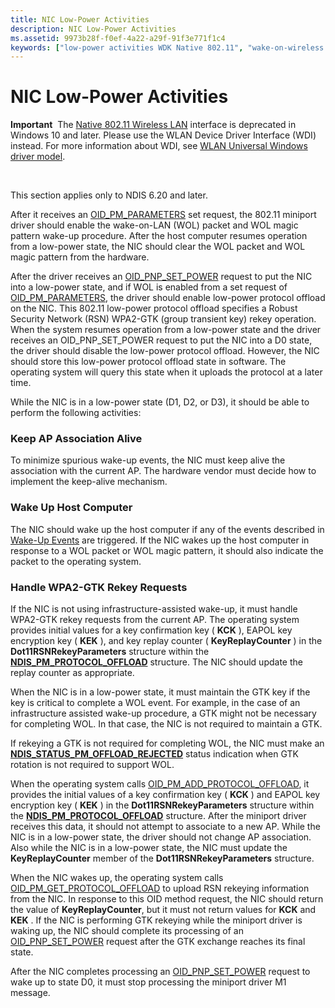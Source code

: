 ```yaml
---
title: NIC Low-Power Activities
description: NIC Low-Power Activities
ms.assetid: 9973b28f-f0ef-4a22-a29f-91f3e771f1c4
keywords: ["low-power activities WDK Native 802.11", "wake-on-wireless LAN WDK Native 802.11 , low-power activities"]
---
```


# NIC Low-Power Activities


**Important**  The [Native 802.11 Wireless LAN](native-802-11-wireless-lan4.md) interface is deprecated in Windows 10 and later. Please use the WLAN Device Driver Interface (WDI) instead. For more information about WDI, see [WLAN Universal Windows driver model](wifi-universal-driver-model.md).

 

This section applies only to NDIS 6.20 and later.

After it receives an [OID\_PM\_PARAMETERS](https://msdn.microsoft.com/library/windows/hardware/ff569768) set request, the 802.11 miniport driver should enable the wake-on-LAN (WOL) packet and WOL magic pattern wake-up procedure. After the host computer resumes operation from a low-power state, the NIC should clear the WOL packet and WOL magic pattern from the hardware.

After the driver receives an [OID\_PNP\_SET\_POWER](https://msdn.microsoft.com/library/windows/hardware/ff569780) request to put the NIC into a low-power state, and if WOL is enabled from a set request of [OID\_PM\_PARAMETERS](https://msdn.microsoft.com/library/windows/hardware/ff569768), the driver should enable low-power protocol offload on the NIC. This 802.11 low-power protocol offload specifies a Robust Security Network (RSN) WPA2-GTK (group transient key) rekey operation. When the system resumes operation from a low-power state and the driver receives an OID\_PNP\_SET\_POWER request to put the NIC into a D0 state, the driver should disable the low-power protocol offload. However, the NIC should store this low-power protocol offload state in software. The operating system will query this state when it uploads the protocol at a later time.

While the NIC is in a low-power state (D1, D2, or D3), it should be able to perform the following activities:

### Keep AP Association Alive

To minimize spurious wake-up events, the NIC must keep alive the association with the current AP. The hardware vendor must decide how to implement the keep-alive mechanism.

### Wake Up Host Computer

The NIC should wake up the host computer if any of the events described in [Wake-Up Events](wake-up-events.md) are triggered. If the NIC wakes up the host computer in response to a WOL packet or WOL magic pattern, it should also indicate the packet to the operating system.

### Handle WPA2-GTK Rekey Requests

If the NIC is not using infrastructure-assisted wake-up, it must handle WPA2-GTK rekey requests from the current AP. The operating system provides initial values for a key confirmation key ( **KCK** ), EAPOL key encryption key ( **KEK** ), and key replay counter ( **KeyReplayCounter** ) in the **Dot11RSNRekeyParameters** structure within the [**NDIS\_PM\_PROTOCOL\_OFFLOAD**](https://msdn.microsoft.com/library/windows/hardware/ff566760) structure. The NIC should update the replay counter as appropriate.

When the NIC is in a low-power state, it must maintain the GTK key if the key is critical to complete a WOL event. For example, in the case of an infrastructure assisted wake-up procedure, a GTK might not be necessary for completing WOL. In that case, the NIC is not required to maintain a GTK.

If rekeying a GTK is not required for completing WOL, the NIC must make an [**NDIS\_STATUS\_PM\_OFFLOAD\_REJECTED**](https://msdn.microsoft.com/library/windows/hardware/ff567412) status indication when GTK rotation is not required to support WOL.

When the operating system calls [OID\_PM\_ADD\_PROTOCOL\_OFFLOAD](https://msdn.microsoft.com/library/windows/hardware/ff569763), it provides the initial values of a key confirmation key ( **KCK** ) and EAPOL key encryption key ( **KEK** ) in the **Dot11RSNRekeyParameters** structure within the [**NDIS\_PM\_PROTOCOL\_OFFLOAD**](https://msdn.microsoft.com/library/windows/hardware/ff566760) structure. After the miniport driver receives this data, it should not attempt to associate to a new AP. While the NIC is in a low-power state, the driver should not change AP association. Also while the NIC is in a low-power state, the NIC must update the **KeyReplayCounter** member of the **Dot11RSNRekeyParameters** structure.

When the NIC wakes up, the operating system calls [OID\_PM\_GET\_PROTOCOL\_OFFLOAD](https://msdn.microsoft.com/library/windows/hardware/ff569766) to upload RSN rekeying information from the NIC. In response to this OID method request, the NIC should return the value of **KeyReplayCounter**, but it must not return values for **KCK** and **KEK** . If the NIC is performing GTK rekeying while the miniport driver is waking up, the NIC should complete its processing of an [OID\_PNP\_SET\_POWER](https://msdn.microsoft.com/library/windows/hardware/ff569780) request after the GTK exchange reaches its final state.

After the NIC completes processing an [OID\_PNP\_SET\_POWER](https://msdn.microsoft.com/library/windows/hardware/ff569780) request to wake up to state D0, it must stop processing the miniport driver M1 message.

 

 





